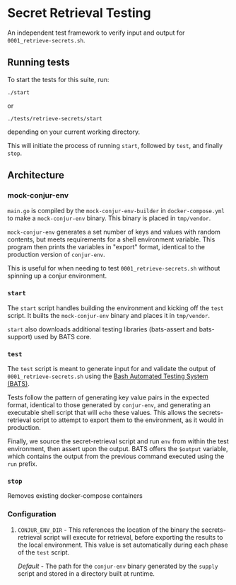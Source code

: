 # Secret Retrieval Testing
An independent test framework to verify input and output for `0001_retrieve-secrets.sh`.

## Running tests

To start the tests for this suite, run:
```shell script
./start
```
or
```shell script
./tests/retrieve-secrets/start
```
depending on your current working directory.

This will initiate the process of running
`start`, followed by `test`, and finally `stop`.
## Architecture

### mock-conjur-env
`main.go` is compiled by the `mock-conjur-env-builder` in `docker-compose.yml` to make a
 `mock-conjur-env` binary. This binary is placed in `tmp/vendor`.

`mock-conjur-env` generates a set number of keys and values with random contents, but
meets requirements for a shell environment variable. This program then prints the
variables in "export" format, identical to the production version of `conjur-env`.

This is useful for when needing to test `0001_retrieve-secrets.sh` without spinning up
a conjur environment.

### `start`
The `start` script handles building the environment and kicking off the `test` script. 
It builts the `mock-conjur-env` binary and places it in `tmp/vendor`.

`start` also downloads additional testing libraries (bats-assert and bats-support) used 
by BATS core.

### `test`
The `test` script is meant to generate input for and validate the output of
`0001_retrieve-secrets.sh` using the [Bash Automated Testing System (BATS)](https://github.com/sstephenson/bats). 

Tests follow the pattern of generating key value pairs in the expected format, 
identical to those generated by `conjur-env`, and generating an executable shell
script that will `echo` these values. This allows the secrets-retrieval script to
attempt to export them to the environment, as it would in production.

Finally, we source the secret-retrieval script and run `env` from within the test
environment, then  assert upon the output. BATS offers the `$output` variable, which
contains the output from the previous command executed using the `run` prefix.

### `stop`
Removes existing docker-compose containers

### Configuration

1. `CONJUR_ENV_DIR` - This references the location of the binary the secrets-retrieval
    script will execute for retrieval, before exporting the results to the local
    environment. This value is set automatically during each phase of the `test` script.
    
    *Default* - The path for the `conjur-env` binary generated by the `supply` script and
     stored in a directory built at runtime.
